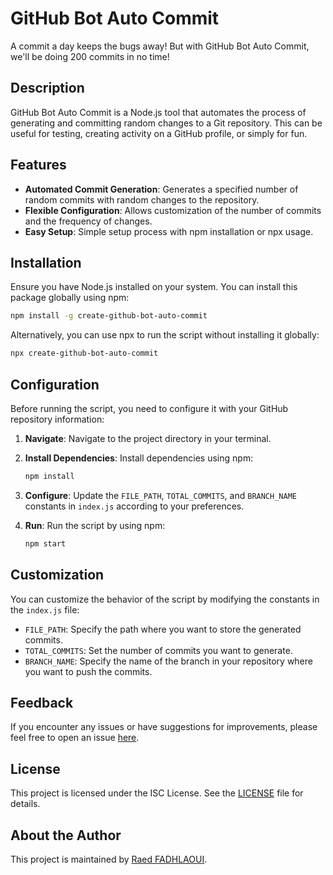# GitHub Bot Auto Commit

A commit a day keeps the bugs away! But with GitHub Bot Auto Commit, we'll be doing 200 commits in no time!

## Description

GitHub Bot Auto Commit is a Node.js tool that automates the process of generating and committing random changes to a Git repository. This can be useful for testing, creating activity on a GitHub profile, or simply for fun.

## Features

- **Automated Commit Generation**: Generates a specified number of random commits with random changes to the repository.
- **Flexible Configuration**: Allows customization of the number of commits and the frequency of changes.
- **Easy Setup**: Simple setup process with npm installation or npx usage.

## Installation

Ensure you have Node.js installed on your system. You can install this package globally using npm:

```bash
npm install -g create-github-bot-auto-commit
```

Alternatively, you can use npx to run the script without installing it globally:

```bash
npx create-github-bot-auto-commit
```

## Configuration

Before running the script, you need to configure it with your GitHub repository information:

1. **Navigate**: Navigate to the project directory in your terminal.

2. **Install Dependencies**: Install dependencies using npm:

   ```bash
   npm install
   ```

3. **Configure**: Update the `FILE_PATH`, `TOTAL_COMMITS`, and `BRANCH_NAME` constants in `index.js` according to your preferences.

4. **Run**: Run the script by using npm:

   ```bash
   npm start
   ```

## Customization

You can customize the behavior of the script by modifying the constants in the `index.js` file:

- `FILE_PATH`: Specify the path where you want to store the generated commits.
- `TOTAL_COMMITS`: Set the number of commits you want to generate.
- `BRANCH_NAME`: Specify the name of the branch in your repository where you want to push the commits.

## Feedback

If you encounter any issues or have suggestions for improvements, please feel free to open an issue [here](https://github.com/fadhlaouir/create-github-bot-auto-commit/issues).

## License

This project is licensed under the ISC License. See the [LICENSE](LICENSE) file for details.

## About the Author

This project is maintained by [Raed FADHLAOUI](https://github.com/fadhlaouir).
